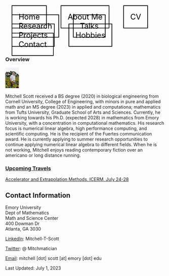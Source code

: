 <html lang="en-US">
<head>
<style>
th, td {
  border-style: none;

body {
  margin: 0;
  font-family: Arial, Helvetica, sans-serif;
}

.topnav {
  overflow: hidden;
  background-color: #333;
}

.topnav a {
  float: left;
  color: #f2f2f2;
  text-align: center;
  padding: 280px 320px;
  text-decoration:none;
  font-size: 20px;
}

.topnav a:hover {
  background-color: #ddd;
  color: black;
}

.topnav a.active {
  background-color: #04AA6D;
  color: white;
}

</style>
</head>
<body>
  
  
 <div class= "topnav">
  <a style = "color: black; font-size: 24px; border: 2px solid black; margin: 20px; padding: 20px; text-decoration: none;" href="mtscott.github.io/index.md">Home</a>
  <a style = "color: black; font-size: 24px; border: 2px solid black; margin: 20px; padding: 20px; text-decoration: none;" href="/about.html">About Me</a>
  <a style = "color: black; font-size: 24px; border: 2px solid black; margin: 20px; padding: 20px; text-decoration: none;" href="/vita.html">CV</a>
  <a style = "color: black; font-size: 24px; border: 2px solid black; margin: 20px; padding: 20px; text-decoration: none;" href="/research.html">Research</a>
  <a style = "color: black; font-size: 24px; border: 2px solid black; margin: 20px; padding: 20px; text-decoration: none;" href="/talks.html">Talks</a>
  <a style = "color: black; font-size: 24px; border: 2px solid black; margin: 20px; padding: 20px; text-decoration: none;" href="/projects.html">Projects</a>
  <a style = "color: black; font-size: 24px; border: 2px solid black; margin: 20px; padding: 20px; text-decoration: none;" href="/hobbies.html">Hobbies</a>
  <a style = "color: black; font-size: 24px; border: 2px solid black; margin: 20px; padding: 20px; text-decoration: none;" href="/contact.html">Contact</a>
 </div>

  <section>
  
  <article>
    <h1>Overview</h1>
<img src="ProfessionalHeadshot.jpg" alt="Headshot" style="width:43.2px;height:64.8px;" style="text-align:center;">
<p>Mitchell Scott received a BS degree (2020) in biological engineering from Cornell University, College of Engineering, with minors in pure and applied math and an MS degree (2023) in applied and computationa; mathematics from Tufts University, Graduate School of Arts and Sciences. Currently, he is working towards his Ph.D. (expected 2028) in mathematics from Emory University, with a concentration in computational mathematics. His research focus is numerical linear algebra, high performance computing, and scientific computing. He is the recipient of the Fuertes communication award. He is currently applying to summer research opportunities to continue applying numerical linear algebra to different fields. When he is not working, Mitchell enjoys reading contemporary fiction over an americano or long distance running. </p>
  </article>
<article>
  <h3>
    <u>Upcoming Travels</u>
  </h3>
  <p>
    <a href="https://icerm.brown.edu/topical_workshops/tw-23-aem/" target="_blank"> Accelerator and Extrapolation Methods, ICERM, July 24-28 </a>
  </p>
</article>
<article>
<h2>Contact Information</h2>
    <p> Emory University<br>
        Dept of Mathematics<br>
        Math and Science Center<br>
        400 Dowman Dr<br>
        Atlanta, GA 3030</p>
    <p> <a href="https://www.linkedin.com/in/mitchell-t-scott/" target="_blank"> LinkedIn</a>: Mitchell-T-Scott
    </p>
    <p> <a href="https://twitter.com/mitchmatician" target="_blank"> Twitter</a>: @ Mitchmatician
    </p>
    <p> <a href="mailto:mitchell.scott@emory.edu">Email</a>: mitchell [dot] scott [at] emory [dot] edu
    </p>
  </article>
</section>

<footer>
  Last Updated: July 1, 2023
</footer>

</body>
</html>
